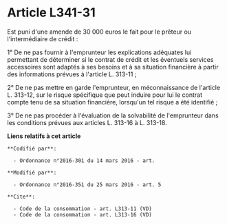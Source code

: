 # Article L341-31

Est puni d'une amende de 30 000 euros le fait pour le prêteur ou l'intermédiaire de crédit : 

1° De ne pas fournir à l'emprunteur les explications adéquates lui permettant de déterminer si le contrat de crédit et les
éventuels services accessoires sont adaptés à ses besoins et à sa situation financière à partir des informations prévues à
l'article L. 313-11 ; 

2° De ne pas mettre en garde l'emprunteur, en méconnaissance de l'article L. 313-12, sur le risque spécifique que peut
induire pour lui le contrat compte tenu de sa situation financière, lorsqu'un tel risque a été identifié ; 

3° De ne pas procéder à l'évaluation de la solvabilité de l'emprunteur dans les conditions prévues aux articles L. 313-16 à
L. 313-18.

**Liens relatifs à cet article**

	**Codifié par**:

	  - Ordonnance n°2016-301 du 14 mars 2016 - art.

	**Modifié par**:

	  - Ordonnance n°2016-351 du 25 mars 2016 - art. 5

	**Cite**:

	  - Code de la consommation - art. L313-11 (VD)
	  - Code de la consommation - art. L313-16 (VD)
